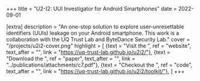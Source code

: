 +++
title = "U2-I2: UUI Investigator for Android Smartphones"
date = 2022-09-01

[extra]
description = "An one-stop solution to explore user-unresettable identifiers (UUIs) leakage on your Android smartphone. This work is a collaboration with the UQ Trust Lab and ByteDance Security Lab."
cover = "/projects/u2i2-cover.png"
highlight = [
    {text = "Visit the ", ref = "website", text_after = "", link = "https://uq-trust-lab.github.io/u2i2/"},
    {text = "Download the ", ref = "paper", text_after = "", link = "../publications/attachments/c7.pdf"},
    {text = "Checkout the ", ref = "code", text_after = "", link = "https://uq-trust-lab.github.io/u2i2/toolkit/"},
]
+++
